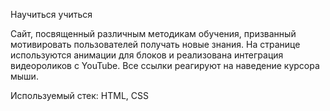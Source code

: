 Научиться учиться

Сайт, посвященный различным методикам обучения, призванный мотивировать пользователей получать новые знания.
На странице используются анимации для блоков и реализована интеграция видеороликов с YouTube. Все ссылки реагируют на наведение курсора мыши.

Используемый стек: HTML, CSS
